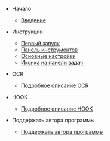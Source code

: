 ﻿- Начало

  - [Введение](/README.md)

- Инструкции
  - [Первый запуск](./start.md)
  - [Панель инструментов](./toolbar.md)
  - [Основные настройки](./settings.md)
  - [Иконка на панели задач](./trayicon.md)

- OCR
  - [Подробное описание OCR](./ocrsetsumei.md)

- HOOK
  - [Подробное описание HOOK](./hooksetsumei.md)
  
- Поддержать автора программы
  - [Поддержать автора программы](./support.md) 